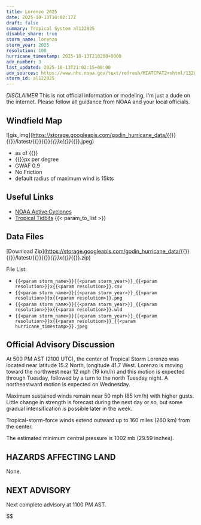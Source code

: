 ```yaml
---
title: Lorenzo 2025
date: 2025-10-13T10:02:17Z
draft: false
summary: Tropical System al122025
disable_share: true
storm_name: lorenzo
storm_year: 2025
resolution: 100
hurricane_timestamp: 2025-10-13T210200+0000
adv_number: 3
last_updated: 2025-10-13T21:02:15+00:00
adv_sources: https://www.nhc.noaa.gov/text/refresh/MIATCPAT2+shtml/132035.shtml;https://www.nhc.noaa.gov/refresh/graphics_at2+shtml/203753.shtml?cone
storm_id: al122025
---
```

*DISCLAIMER* This is not official information or modeling, I'm just a dude on the internet.  Please follow all guidance from NOAA and your local officials.

## Windfield Map
![gis_img](https://storage.googleapis.com/godin_hurricane_data/{{<param storm_name>}}{{<param storm_year>}}/latest/{{<param storm_name>}}{{<param storm_year>}}_{{<param resolution>}}x{{<param resolution>}}_{{<param hurricane_timestamp>}}.jpeg)

- as of {{<param last_updated>}}
- {{<param resolution>}}px per degree
- GWAF 0.9
- No Friction
- default radius of maximum wind is 15kts

## Useful Links
- [NOAA Active Cyclones](https://www.nhc.noaa.gov/)
- [Tropical Tidbits](https://www.tropicaltidbits.com/storminfo/)
{{< param_to_list >}}

## Data Files
[Download Zip](https://storage.googleapis.com/godin_hurricane_data/{{<param storm_name>}}{{<param storm_year>}}/latest/{{<param storm_name>}}{{<param storm_year>}}_{{<param resolution>}}x{{<param resolution>}}_{{<param hurricane_timestamp>}}.zip)

File List:
- `{{<param storm_name>}}{{<param storm_year>}}_{{<param resolution>}}x{{<param resolution>}}.csv`
- `{{<param storm_name>}}{{<param storm_year>}}_{{<param resolution>}}x{{<param resolution>}}.png`
- `{{<param storm_name>}}{{<param storm_year>}}_{{<param resolution>}}x{{<param resolution>}}.wld`
- `{{<param storm_name>}}{{<param storm_year>}}_{{<param resolution>}}x{{<param resolution>}}_{{<param hurricane_timestamp>}}.jpeg`


## Official Advisory Discussion
At 500 PM AST (2100 UTC), the center of Tropical Storm Lorenzo was 
located near latitude 15.2 North, longitude 41.7 West. Lorenzo is 
moving toward the northwest near 12 mph (19 km/h) and this motion is 
expected through Tuesday, followed by a turn to the north Tuesday 
night.  A northeastward motion is expected on Wednesday.
 
Maximum sustained winds remain near 50 mph (85 km/h) with higher 
gusts. Little change in strength is forecast during the next day 
or so, but some gradual intensification is possible later in the 
week.
 
Tropical-storm-force winds extend outward up to 160 miles (260 km)
from the center.
 
The estimated minimum central pressure is 1002 mb (29.59 inches).
 
 
HAZARDS AFFECTING LAND
----------------------
None.
 
 
NEXT ADVISORY
-------------
Next complete advisory at 1100 PM AST.
 
$$